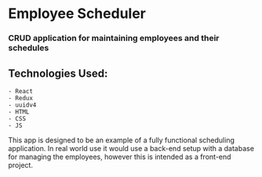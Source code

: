 # Employee Scheduler

### CRUD application for maintaining employees and their schedules

## Technologies Used:

    - React
    - Redux
    - uuidv4
    - HTML
    - CSS
    - JS

This app is designed to be an example of a fully functional scheduling application. In real world use it would use a back-end setup with a database for managing the employees, however this is intended as a front-end project.
